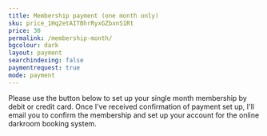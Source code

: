 ```yaml
---
title: Membership payment (one month only)
sku: price_1Hq2etAITBhrRyxGZbxnS1Rt
price: 30
permalink: /membership-month/
bgcolour: dark
layout: payment
searchindexing: false
paymentrequest: true
mode: payment
---
```


Please use the button below to set up your single month membership by debit or credit card. Once I've received confirmation of payment set up, I'll email you to confirm the membership and set up your account for the online darkroom booking system.
